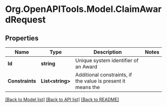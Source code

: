 
# Org.OpenAPITools.Model.ClaimAwardRequest

## Properties

Name | Type | Description | Notes
------------ | ------------- | ------------- | -------------
**Id** | **string** | Unique system identifier of an Award | 
**Constraints** | **List&lt;string&gt;** | Additional constraints, if the value is present it means the | 

[[Back to Model list]](../README.md#documentation-for-models)
[[Back to API list]](../README.md#documentation-for-api-endpoints)
[[Back to README]](../README.md)

